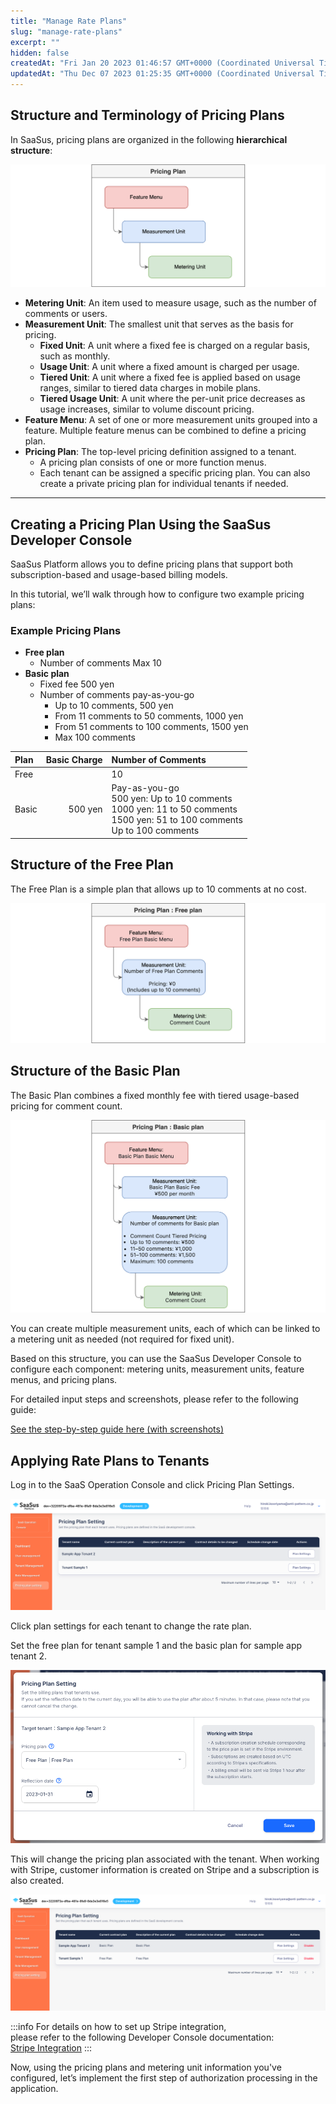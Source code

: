 ```yaml
---
title: "Manage Rate Plans"
slug: "manage-rate-plans"
excerpt: ""
hidden: false
createdAt: "Fri Jan 20 2023 01:46:57 GMT+0000 (Coordinated Universal Time)"
updatedAt: "Thu Dec 07 2023 01:25:35 GMT+0000 (Coordinated Universal Time)"
---
```

## Structure and Terminology of Pricing Plans

In SaaSus, pricing plans are organized in the following **hierarchical structure**:

![](/img/tutorial/manage-rate-plans/manage-rate-plans-05.png)

- **Metering Unit**: An item used to measure usage, such as the number of comments or users.
- **Measurement Unit**: The smallest unit that serves as the basis for pricing.
  - **Fixed Unit**: A unit where a fixed fee is charged on a regular basis, such as monthly.
  - **Usage Unit**: A unit where a fixed amount is charged per usage.
  - **Tiered Unit**: A unit where a fixed fee is applied based on usage ranges, similar to tiered data charges in mobile plans.
  - **Tiered Usage Unit**: A unit where the per-unit price decreases as usage increases, similar to volume discount pricing.
- **Feature Menu**: A set of one or more measurement units grouped into a feature. Multiple feature menus can be combined to define a pricing plan.
- **Pricing Plan**: The top-level pricing definition assigned to a tenant.
  - A pricing plan consists of one or more function menus.
  - Each tenant can be assigned a specific pricing plan. You can also create a private pricing plan for individual tenants if needed.

---

## Creating a Pricing Plan Using the SaaSus Developer Console

SaaSus Platform allows you to define pricing plans that support both subscription-based and usage-based billing models.

In this tutorial, we’ll walk through how to configure two example pricing plans:

### Example Pricing Plans

- **Free plan**
  - Number of comments Max 10
- **Basic plan**
  - Fixed fee 500 yen
  - Number of comments pay-as-you-go
    - Up to 10 comments, 500 yen
    - From 11 comments to 50 comments, 1000 yen
    - From 51 comments to 100 comments, 1500 yen
    - Max 100 comments

| Plan       | Basic Charge | Number of Comments                                                                                         |
| :--------- | -----------: | :--------------------------------------------------------------------------------------------------------- |
| Free       |              | 10                                                                                                         |
| Basic      |      500 yen | Pay-as-you-go<br/> 500 yen: Up to 10 comments<br/> 1000 yen: 11 to 50 comments<br/> 1500 yen: 51 to 100 comments<br/> Up to 100 comments          |

## Structure of the Free Plan

The Free Plan is a simple plan that allows up to 10 comments at no cost.

![](/img/tutorial/manage-rate-plans/manage-rate-plans-06.png)

## Structure of the Basic Plan

The Basic Plan combines a fixed monthly fee with tiered usage-based pricing for comment count.

![](/img/tutorial/manage-rate-plans/manage-rate-plans-07.png)

You can create multiple measurement units, each of which can be linked to a metering unit as needed (not required for fixed unit).

Based on this structure, you can use the SaaSus Developer Console to configure each component: metering units, measurement units, feature menus, and pricing plans.

For detailed input steps and screenshots, please refer to the following guide:

[See the step-by-step guide here (with screenshots)](./setting-measurement-units-function-menus-and-price-plans)

## Applying Rate Plans to Tenants

Log in to the SaaS Operation Console and click Pricing Plan Settings.

![](/img/tutorial/manage-rate-plans/manage-rate-plans-02.png)

Click plan settings for each tenant to change the rate plan.

Set the free plan for tenant sample 1 and the basic plan for sample app tenant 2.

![](/img/tutorial/manage-rate-plans/manage-rate-plans-03.png)

This will change the pricing plan associated with the tenant. When working with Stripe, customer information is created on Stripe and a subscription is also created.

![](/img/tutorial/manage-rate-plans/manage-rate-plans-04.png)

:::info
For details on how to set up Stripe integration,  
please refer to the following Developer Console documentation:  
[Stripe Integration](/docs/part-4/pricing-and-billing/stripe-integration)
:::

Now, using the pricing plans and metering unit information you've configured, let’s implement the first step of authorization processing in the application.

